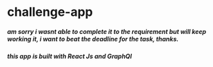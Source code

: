 # challenge-app
##### am sorry i wasnt able to complete it to the requirement but will keep working it, i want to beat the deadline for the task, thanks.
##### this app is built with React Js and GraphQl
